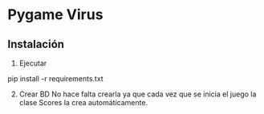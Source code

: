 # Pygame Virus

## Instalación

1. Ejecutar

pip install -r requirements.txt

2. Crear BD
No hace falta crearla ya que cada vez que se inicia el juego la clase Scores la crea automáticamente.



